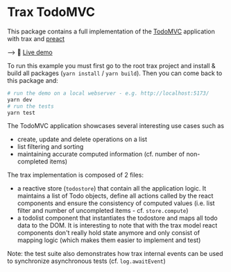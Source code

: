 # Trax TodoMVC

This package contains a full implementation of the [TodoMVC] application with trax and [preact]

--> 🚀 [Live demo][demo]

To run this example you must first go to the root trax project and install & build all packages (```yarn install``` / ```yarn build```). Then you can come back to this package and:
```bash
# run the demo on a local webserver - e.g. http://localhost:5173/
yarn dev
# run the tests
yarn test
```

The TodoMVC application showcases several interesting use cases such as
- create, update and delete operations on a list
- list filtering and sorting
- maintaining accurate computed information (cf. number of non-completed items)

The trax implementation is composed of 2 files:

- a reactive store (```todostore```) that contain all the application logic. It maintains a list of Todo objects, define all actions called by the react components and ensure the consistency of computed values (i.e. list filter and number of uncompleted items - cf. ```store.compute```)
- a todolist component that instantiates the todostore and maps all todo data to the DOM. It is interesting to note that with the trax model react components don't really hold state anymore and only consist of mapping logic (which makes them easier to implement and test)


Note: the test suite also demonstrates how trax internal events can be used to synchronize asynchronous tests (cf. ```log.awaitEvent```)

[react]: https://reactjs.org/
[preact]: https://preactjs.com/
[TodoMVC]: https://todomvc.com/
[demo]: https://traxjs.github.io/todomvc/

